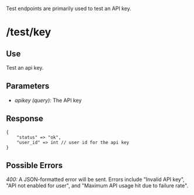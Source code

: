 Test endpoints are primarily used to test an API key.

# /test/key

## Use

Test an api key.

## Parameters

* _apikey (query):_ The API key

## Response

    {
        "status" => "ok",
        "user_id" => int // user id for the api key
    }

## Possible Errors

_400:_ A JSON-formatted error will be sent. Errors include "Invalid API key", "API not enabled for user", and "Maximum API usage hit due to failure rate".